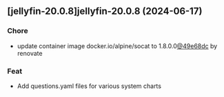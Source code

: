 

## [jellyfin-20.0.8]jellyfin-20.0.8 (2024-06-17)

### Chore



- update container image docker.io/alpine/socat to 1.8.0.0[@49e68dc](https://github.com/49e68dc) by renovate

### Feat



- Add questions.yaml files for various system charts